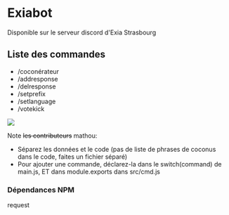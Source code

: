 # Exiabot
Disponible sur le serveur discord d'Exia Strasbourg

## Liste des commandes
* /coconérateur
* /addresponse
* /delresponse
* /setprefix
* /setlanguage
* /votekick
<img src="https://i.imgur.com/JL7HYck.jpg">  
  
  
   Note ~~les contributeurs~~ mathou:
* Séparez les données et le code (pas de liste de phrases de coconus dans le code, faites un fichier séparé)
* Pour ajouter une commande, déclarez-la dans le switch(command) de main.js, ET dans module.exports dans src/cmd.js


### Dépendances NPM
request

